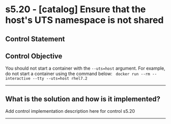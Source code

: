 # s5.20 - \[catalog\] Ensure that the host's UTS namespace is not shared

## Control Statement

## Control Objective

You should not start a container with the `--uts=host` argument.    For example, do not start a container using the command below:  ```  docker run --rm --interactive --tty --uts=host rhel7.2  ```

______________________________________________________________________

## What is the solution and how is it implemented?

Add control implementation description here for control s5.20

______________________________________________________________________
